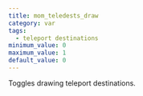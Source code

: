 ```yaml
---
title: mom_teledests_draw
category: var
tags:
  - teleport destinations
minimum_value: 0
maximum_value: 1
default_value: 0
---
```


Toggles drawing teleport destinations.
